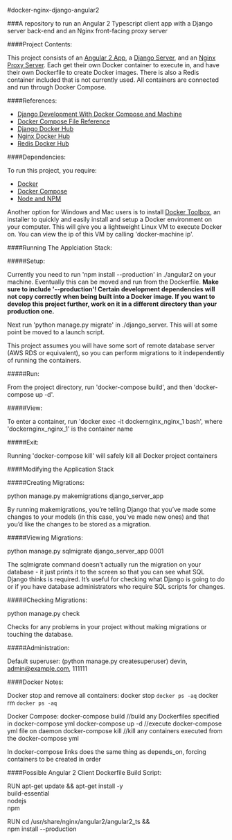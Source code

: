 #docker-nginx-django-angular2

###A repository to run an Angular 2 Typescript client app with a Django server back-end and an Nginx front-facing proxy server

####Project Contents:

This project consists of an [Angular 2 App](./angular2), a [Django Server](./django_server), and an [Nginx Proxy Server](./nginx). Each get their own Docker container to execute in, and have their own Dockerfile to create Docker images. There is also a Redis container included that is not currently used.  All containers are connected and run through Docker Compose.

####References:

 - [Django Development With Docker Compose and Machine](https://realpython.com/blog/python/django-development-with-docker-compose-and-machine/)
 - [Docker Compose File Reference](https://docs.docker.com/compose/compose-file/)
 - [Django Docker Hub](https://hub.docker.com/_/django/)
 - [Nginx Docker Hub](https://hub.docker.com/_/nginx/)
 - [Redis Docker Hub](https://hub.docker.com/_/redis/)

####Dependencies:

To run this project, you require:
- [Docker](https://docs.docker.com/engine/installation/)
- [Docker Compose](https://docs.docker.com/compose/install/)
- [Node and NPM](https://nodejs.org/en/download/)

Another option for Windows and Mac users is to install [Docker Toolbox](https://www.docker.com/products/docker-toolbox), an installer to quickly and easily install and setup a Docker environment on your computer. This will give you a lightweight Linux VM to execute Docker on. You can view the ip of this VM by calling 'docker-machine ip'.

####Running The Applciation Stack:

#####Setup:

Currently you need to run 'npm install --production' in  ./angular2 on your machine. Eventually this can be moved and run from the Dockerfile. **Make sure to include '--production'! Certain development dependencies will not copy correctly when being built into a Docker image. If you want to develop this project further, work on it in a different directory than your production one.**

Next run 'python manage.py migrate' in ./django_server. This will at some point be moved to a launch script.

This project assumes you will have some sort of remote database server (AWS RDS or equivalent), so you can perform migrations to it independently of running the containers.

#####Run:

From the project directory, run 'docker-compose build', and then 'docker-compose up -d'.

#####View:

To enter a container, run 'docker exec -it dockernginx_nginx_1 bash', where 'dockernginx_nginx_1' is the container name

#####Exit:

Running 'docker-compose kill' will safely kill all Docker project containers

####Modifying the Application Stack

#####Creating Migrations:

python manage.py makemigrations django_server_app

By running makemigrations, you’re telling Django that you’ve made some changes to your models (in this case, you’ve made new ones) and that you’d like the changes to be stored as a migration.

#####Viewing Migrations:

python manage.py sqlmigrate django_server_app 0001

The sqlmigrate command doesn’t actually run the migration on your database - it just prints it to the screen so that you can see what SQL Django thinks is required. 
It’s useful for checking what Django is going to do or if you have database administrators who require SQL scripts for changes.

#####Checking Migrations:

python manage.py check

Checks for any problems in your project without making migrations or touching the database.

#####Administration:

Default superuser: (python manage.py createsuperuser)
devin, admin@example.com, 111111


####Docker Notes:

Docker stop and remove all containers:
docker stop `docker ps -aq`
docker rm `docker ps -aq`

Docker Compose:
docker-compose build //build any Dockerfiles specified in docker-compose yml
docker-compose up -d //execute docker-compose yml file on daemon
docker-compose kill //kill any containers executed from the docker-compose yml

In docker-compose links does the same thing as depends_on, forcing containers to be created in order

####Possible Angular 2 Client Dockerfile Build Script:

RUN apt-get update && apt-get install -y \
build-essential \
nodejs \
npm

RUN cd /usr/share/nginx/angular2/angular2_ts && \
npm install --production
